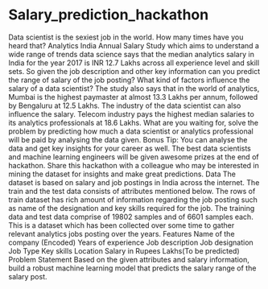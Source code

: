 # Salary_prediction_hackathon

Data scientist is the sexiest job in the world. How many times have you heard that? Analytics India Annual Salary Study which aims to understand a wide range of trends data science says that the median analytics salary in India for the year 2017 is INR 12.7 Lakhs across all experience level and skill sets. So given the job description and other key information can you predict the range of salary of the job posting? What kind of factors influence the salary of a data scientist? The study also says that in the world of analytics, Mumbai is the highest paymaster at almost 13.3 Lakhs per annum, followed by Bengaluru at 12.5 Lakhs. The industry of the data scientist can also influence the salary. Telecom industry pays the highest median salaries to its analytics professionals at 18.6 Lakhs. What are you waiting for, solve the problem by predicting how much a data scientist or analytics professional will be paid by analysing the data given. Bonus Tip: You can analyse the data and get key insights for your career as well. The best data scientists and machine learning engineers will be given awesome prizes at the end of hackathon. Share this hackathon with a colleague who may be interested in mining the dataset for insights and make great predictions. Data The dataset is based on salary and job postings in India across the internet. The train and the test data consists of attributes mentioned below. The rows of train dataset has rich amount of information regarding the job posting such as name of the designation and key skills required for the job. The training data and test data comprise of 19802 samples and of 6601 samples each. This is a dataset which has been collected over some time to gather relevant analytics jobs posting over the years. Features Name of the company (Encoded) Years of experience Job description Job designation Job Type Key skills Location Salary in Rupees Lakhs(To be predicted) Problem Statement Based on the given attributes and salary information, build a robust machine learning model that predicts the salary range of the salary post.

